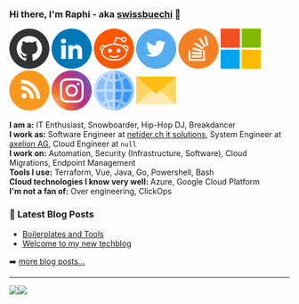 ### Hi there, I'm Raphi - aka [swissbuechi][website] 👋

[<img src=icons/github.svg>][github]
[<img src=icons/linkedin.svg>][linkedin]
[<img src=icons/reddit.svg>][reddit]
[<img src=icons/twitter.svg>][twitter]
[<img src=icons/stackoverflow.svg>][stackoverflow]
[<img src=icons/microsoft.svg>][microsoftlearn]
[<img src=icons/rss.svg>][rss]
[<img src=icons/instagram.svg>][instagram]
[<img src=icons/web.svg>][website]
[<img src=icons/email.svg>][email]

**I am a:** IT Enthusiast, Snowboarder, Hip-Hop DJ, Breakdancer<br>
**I work as:** Software Engineer at [netider.ch it solutions](https://netider.ch), System Engineer at [axelion AG](https://axelion.ch), Cloud Engineer at `null`<br>
**I work on:** Automation, Security (Infrastructure, Software), Cloud Migrations, Endpoint Management<br>
**Tools I use:** Terraform, Vue, Java, Go, Powershell, Bash<br>
**Cloud technologies I know very well:** Azure, Google Cloud Platform<br>
**I'm not a fan of:** Over engineering, ClickOps


### 📕 Latest Blog Posts

<!-- BLOG-POST-LIST:START -->
- [Boilerplates and Tools](https://swissbuechi.github.io/announcements/resources/)
- [Welcome to my new techblog](https://swissbuechi.github.io/announcements/welcome-to-my-techblog/)
<!-- BLOG-POST-LIST:END -->

➡️ [more blog posts...](https://swissbuechi.github.io)

---

<div>
  <img height="170" align="left" src="https://github-readme-stats.vercel.app/api?username=swissbuechi&count_private=true&include_all_commits=true" />
  <img src="https://github-readme-stats.vercel.app/api/top-langs/?username=swissbuechi&layout=compact" />
</div>


[website]: https://swissbuechi.github.io
[rss]: https://swissbuechi.github.io/feed.xml
[reddit]: https://www.reddit.com/user/swissbuechi
[stackoverflow]: https://stackoverflow.com/users/12172680/swissbuechi
[microsoftlearn]: https://techcommunity.microsoft.com/t5/user/viewprofilepage/user-id/1824419#profile
[linkedin]: https://ch.linkedin.com/in/swissbuechi?trk=public_profile_browsemap
[twitter]: https://twitter.com/swissbuechi
[email]: mailto:info@netider.ch
[github]: https://github.com/swissbuechi
[instagram]: https://instagram.com/fuu_12_
